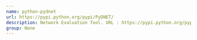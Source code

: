 ```yaml
---
name: python-pydnet
url: https://pypi.python.org/pypi/PyDNET/
description: Network Evaluation Tool. URL : https://pypi.python.org/pypi/PyDNET/ Groups : None
group: None
---
```

